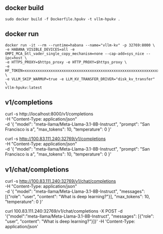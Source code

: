 
## docker build
```shell
sudo docker build -f Dockerfile.hpukv -t vllm-hpukv .
```

## docker run
```shell
docker run -it --rm --runtime=habana --name="vllm-kv" -p 32769:8000 \
-e HABANA_VISIBLE_DEVICES=all -e OMPI_MCA_btl_vader_single_copy_mechanism=none --cap-add=sys_nice --ipc=host \
-e HTTPS_PROXY=$https_proxy -e HTTP_PROXY=$https_proxy \
-e HF_TOKEN=xxxxxxxxxxxxxxxxxxxxxxxxxxxxxxxxxxxxxxxxxxxxxxxxxxxxxxxxxxxxxxxxxx \
-e VLLM_SKIP_WARMUP=true -e LLM_KV_TRANSFER_DRIVER="disk_kv_transfer" \
vllm-hpukv:latest
```

## v1/completions

curl -s http://localhost:8000/v1/completions \
-H "Content-Type: application/json" \
-d '{
"model": "meta-llama/Meta-Llama-3.1-8B-Instruct",
"prompt": "San Francisco is a",
"max_tokens": 10,
"temperature": 0
}'

curl -s http://100.83.111.240:32769/v1/completions \
-H "Content-Type: application/json" \
-d '{
"model": "meta-llama/Meta-Llama-3.1-8B-Instruct",
"prompt": "San Francisco is a",
"max_tokens": 10,
"temperature": 0
}'

## v1/chat/completions

curl -s http://100.83.111.240:32769/v1/chat/completions \
-H "Content-Type: application/json" \
-d '{
"model": "meta-llama/Meta-Llama-3.1-8B-Instruct",
"messages": [{"role": "user", "content": "What is deep learning?"}],
"max_tokens": 10,
"temperature": 0
}'

curl 100.83.111.240:32769/v1/chat/completions  -X POST   -d '{"model":"meta-llama/Meta-Llama-3.1-8B-Instruct", "messages": [{"role": "user", "content": "What is deep learning?"}]}'   -H 'Content-Type: application/json'
